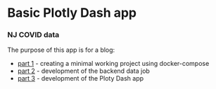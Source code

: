 # Basic Plotly Dash app
### NJ COVID data

The purpose of this app is for a blog:
* [part 1](https://medium.com/@thepythongeek/basic-ploty-dash-app-with-scheduled-data-update-part-i-c62bc8151d85) - creating a minimal working project using docker-compose
* [part 2](https://medium.com/@thepythongeek/basic-ploty-dash-app-with-scheduled-data-update-part-2-522d529720b7) - development of the backend data job
* [part 3](https://medium.com/@thepythongeek/basic-ploty-dash-app-with-scheduled-data-refresh-part-3-1114fd439544) - development of the Ploty Dash app
